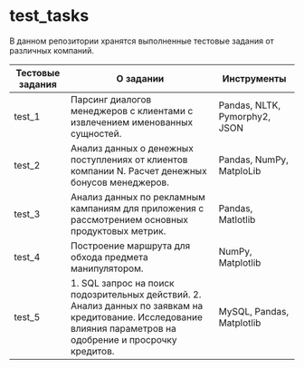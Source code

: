 # test_tasks
В данном репозитории хранятся выполненные тестовые задания от различных компаний. 

| Тестовые задания |     О задании                                                                                     | Инструменты                   |
| ---------------- |---------------------------------------------------------------------------------------------------| ------------------------------|
| test_1           | Парсинг диалогов менеджеров с клиентами с извлечением именованных сущностей.                      | Pandas, NLTK, Pymorphy2, JSON |
| test_2           | Анализ данных о денежных поступлениях от клиентов компании N. Расчет денежных бонусов менеджеров. | Pandas, NumPy, MatploLib      |
| test_3           | Анализ данных по рекламным кампаниям для приложения с рассмотрением основных продуктовых метрик.  | Pandas, Matlotlib             |
| test_4           | Построение маршрута для обхода предмета манипулятором.                                            | NumPy, Matplotlib             |
| test_5           | 1. SQL запрос на поиск подозрительных действий. 2. Анализ данных по заявкам на кредитование. Исследование влияния параметров на одобрение и просрочку кредитов.  | MySQL, Pandas, Matplotlib|
